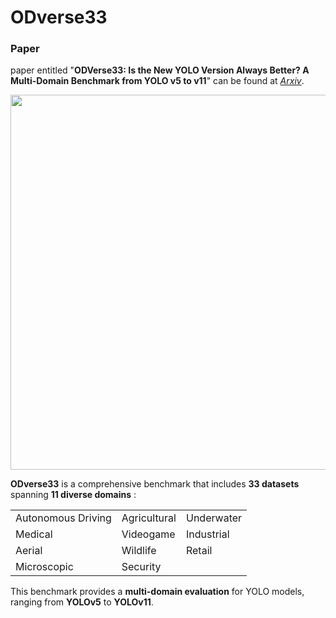 # ODverse33

### Paper
paper entitled "**ODVerse33: Is the New YOLO Version Always Better? A Multi-Domain Benchmark from YOLO v5 to v11**" can be found at [*Arxiv*](#).

<p align="left">
  <img src="https://github.com/user-attachments/assets/296d5550-90f0-4205-9d5b-e7b9545aed4a" width="600" height="auto">
</p>

**ODverse33** is a comprehensive benchmark that includes **33 datasets** spanning **11 diverse domains** :

<table>
  <tr>
    <td>Autonomous Driving</td>
    <td>Agricultural</td>
    <td>Underwater</td>
  </tr>
  <tr>
    <td>Medical</td>
    <td>Videogame</td>
    <td>Industrial</td>
  </tr>
  <tr>
    <td>Aerial</td>
    <td>Wildlife</td>
    <td>Retail</td>
  </tr>
  <tr>
    <td>Microscopic</td>
    <td>Security</td>
    <td></td>
  </tr>
</table>


This benchmark provides a **multi-domain evaluation** for YOLO models, ranging from **YOLOv5** to **YOLOv11**. 




